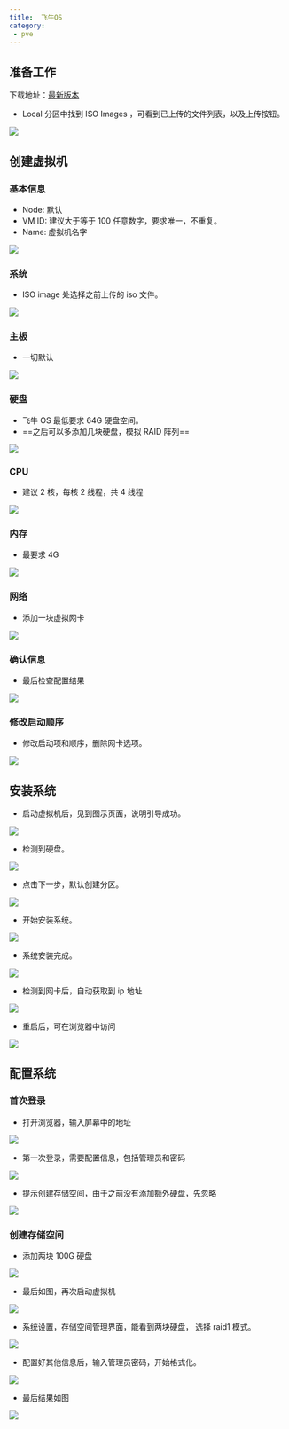 ```yaml
---
title:  飞牛OS
category: 
 - pve
---
```


## 准备工作

下载地址：[最新版本](https://www.fnnas.com/download)

- Local 分区中找到 ISO Images ，可看到已上传的文件列表，以及上传按钮。

![](./assets/image/fnos/02.png)

## 创建虚拟机

### 基本信息

- Node: 默认
- VM ID: 建议大于等于 100 任意数字，要求唯一，不重复。
- Name: 虚拟机名字

![](./assets/image/fnos/01.png)

### 系统

- ISO image 处选择之前上传的 iso 文件。

![](./assets/image/fnos/03.png)

### 主板

- 一切默认

![](./assets/image/fnos/04.png)

### 硬盘

- 飞牛 OS 最低要求 64G 硬盘空间。 
- ==之后可以多添加几块硬盘，模拟 RAID 阵列==

![](./assets/image/fnos/05.png)

### CPU

- 建议 2 核，每核 2 线程，共 4 线程

![](./assets/image/fnos/06.png)

### 内存

- 最要求 4G

![](./assets/image/fnos/07.png)

### 网络

- 添加一块虚拟网卡

![](./assets/image/fnos/08.png)

### 确认信息

- 最后检查配置结果

![](./assets/image/fnos/09.png)

### 修改启动顺序

- 修改启动项和顺序，删除网卡选项。

![](./assets/image/fnos/10.png)

## 安装系统

- 启动虚拟机后，见到图示页面，说明引导成功。

![](./assets/image/fnos/11.png)

- 检测到硬盘。

![](./assets/image/fnos/12.png)

- 点击下一步，默认创建分区。

![](./assets/image/fnos/13.png)

- 开始安装系统。

![](./assets/image/fnos/14.png)

- 系统安装完成。

![](./assets/image/fnos/15.png)

- 检测到网卡后，自动获取到 ip 地址

![](./assets/image/fnos/16.png)

- 重启后，可在浏览器中访问

![](./assets/image/fnos/17.png)

## 配置系统

### 首次登录

- 打开浏览器，输入屏幕中的地址

![](./assets/image/fnos/18.png)

- 第一次登录，需要配置信息，包括管理员和密码

![](./assets/image/fnos/19.png)

- 提示创建存储空间，由于之前没有添加额外硬盘，先忽略

![](./assets/image/fnos/20.png)

### 创建存储空间

- 添加两块 100G 硬盘

![](./assets/image/fnos/21.png)

- 最后如图，再次启动虚拟机

![](./assets/image/fnos/22.png)

- 系统设置，存储空间管理界面，能看到两块硬盘， 选择 raid1 模式。

![](./assets/image/fnos/23.png)

- 配置好其他信息后，输入管理员密码，开始格式化。

![](./assets/image/fnos/24.png)

- 最后结果如图

![](./assets/image/fnos/25.png)

